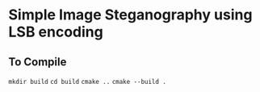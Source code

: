 # Simple Image Steganography using LSB encoding

## To Compile

`mkdir build`
`cd build`
`cmake ..`
`cmake --build .`

